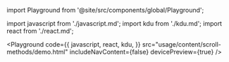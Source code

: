 import Playground from '@site/src/components/global/Playground';

import javascript from './javascript.md';
import kdu from './kdu.md';
import react from './react.md';

<Playground
  code={{
    javascript,
    react,
    kdu,
  }}
  src="usage/content/scroll-methods/demo.html"
  includeNavContent={false}
  devicePreview={true}
/>
